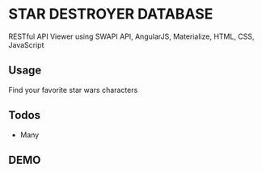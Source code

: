 # STAR DESTROYER DATABASE
RESTful API Viewer using SWAPI API, AngularJS, Materialize, HTML, CSS, JavaScript

## Usage
Find your favorite star wars characters

## Todos
* Many

## DEMO
